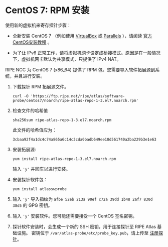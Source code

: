# CentOS 7: RPM 安装

使用新的虚拟机来寄存探针步骤：

* 全新安装 CentOS 7 （例如使用 [VirtualBox](https://www.virtualbox.org/) 或 [Parallels](https://www.parallels.com/) ），请阅读 [官方CentOS安装教程](https://docs.centos.org/en-US/centos/install-guide/) 。

* 为了让 IPv6 正常工作，请将虚拟机网卡设定成桥接模式。原因是在一般情况下，虚拟机网卡默认为共享模式，只提供了 IPv4 NAT。

RIPE NCC 为 CentOS 7 (x86_64) 提供了 RPM 包。您需要导入软件拓展源到系统，并且进行安装。

1. 下载探针 RPM 拓展源文件。

    ```
    curl -O 'https://ftp.ripe.net/ripe/atlas/software-probe/centos7/noarch/ripe-atlas-repo-1-3.el7.noarch.rpm'
    ```

2. 检查文件的哈希值

    ```
    sha256sum ripe-atlas-repo-1-3.el7.noarch.rpm
    ```

   此文件的哈希值应为：

    ```
    3cbaa92f4a1dc4c74a865a6c14c3cda0badb649ee18d561740a2ba229b3e1e63
    ```

3. 安装拓展源:

    ```
    yum install ripe-atlas-repo-1-3.el7.noarch.rpm
    ```

   输入 `'y'` 并回车以进行安装。


4. 安装探针软件包：

    ```
    yum install atlasswprobe
    ```

5. 输入 `'y'` 导入指纹为 `afbe 52eb 213a 90ef c72a 39dd 1b48 2af7 830d 38d5` 的 GPG 密钥。

6. 输入 `'y'` 安装软件。您可能还需要接受一个 CentOS 签名密钥。

7. 探针软件安装时，会生成一个新的 SSH 密钥，用于连接探针至 RIPE Atlas 基础设施。
   密钥位于 `/var/atlas-probe/etc/probe_key.pub`，请上传至 [注册探针](https://atlas.ripe.net/apply/swprobe/)。
